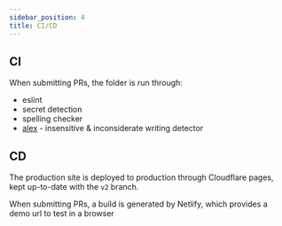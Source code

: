 ```yaml
---
sidebar_position: 4
title: CI/CD
---
```


## CI

When submitting PRs, the folder is run through:

- eslint
- secret detection
- spelling checker
- [alex](https://alexjs.com/) - insensitive & inconsiderate writing detector

## CD

The production site is deployed to production through Cloudflare pages, kept up-to-date with the `v2` branch.

When submitting PRs, a build is generated by Netlify, which provides a demo url to test in a browser
